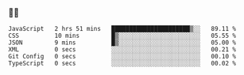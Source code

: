 ### 👨‍💻

<!--START_SECTION:waka-->

```text
JavaScript   2 hrs 51 mins   ██████████████████████▒░░   89.11 %
CSS          10 mins         █▒░░░░░░░░░░░░░░░░░░░░░░░   05.55 %
JSON         9 mins          █▒░░░░░░░░░░░░░░░░░░░░░░░   05.00 %
XML          0 secs          ░░░░░░░░░░░░░░░░░░░░░░░░░   00.21 %
Git Config   0 secs          ░░░░░░░░░░░░░░░░░░░░░░░░░   00.10 %
TypeScript   0 secs          ░░░░░░░░░░░░░░░░░░░░░░░░░   00.02 %
```

<!--END_SECTION:waka-->
